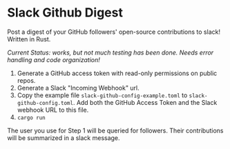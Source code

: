 # Slack Github Digest

Post a digest of your GitHub followers' open-source contributions to slack! Written in Rust.

*Current Status: works, but not much testing has been done. Needs error handling and code organization!*

1. Generate a GitHub access token with read-only permissions on public repos.
1. Generate a Slack "Incoming Webhook" url.
1. Copy the example file `slack-github-config-example.toml` to `slack-github-config.toml`. Add both the GitHub Access Token and the Slack webhook URL to this file.
1. `cargo run`

The user you use for Step 1 will be queried for followers. Their contributions will be summarized in a slack message.
